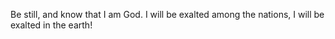 Be still, and know that I am God. I will be exalted among the nations, I will be exalted in the earth!

